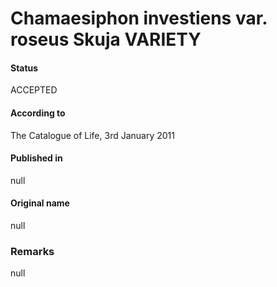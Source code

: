 # Chamaesiphon investiens var. roseus Skuja VARIETY

#### Status
ACCEPTED

#### According to
The Catalogue of Life, 3rd January 2011

#### Published in
null

#### Original name
null

### Remarks
null
